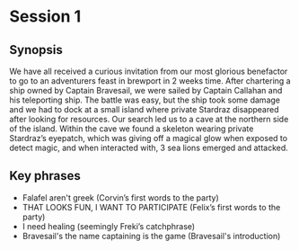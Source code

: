 # Session 1

## Synopsis
We have all received a curious invitation from our most glorious benefactor to go to an adventurers feast in brewport in 2 weeks time. After chartering a ship owned by Captain Bravesail, we were sailed by Captain Callahan and his teleporting ship. The battle was easy, but the ship took some damage and we had to dock at a small island where private Stardraz disappeared after looking for resources. Our search led us to a cave at the northern side of the island. Within the cave we found a skeleton wearing private Stardraz’s eyepatch, which was giving off a magical glow when exposed to detect magic, and when interacted with, 3 sea lions emerged and attacked.

## Key phrases
* Falafel aren't greek (Corvin’s first words to the party)
* THAT LOOKS FUN, I WANT TO PARTICIPATE (Felix’s first words to the party)
* I need healing (seemingly Freki’s catchphrase)
* Bravesail's the name captaining is the game (Bravesail's introduction)
